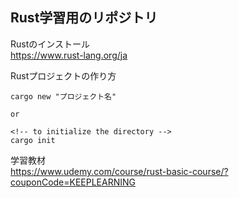 ## Rust学習用のリポジトリ
Rustのインストール  
https://www.rust-lang.org/ja

Rustプロジェクトの作り方  
```
cargo new "プロジェクト名"

or

<!-- to initialize the directory -->
cargo init
```

学習教材  
https://www.udemy.com/course/rust-basic-course/?couponCode=KEEPLEARNING